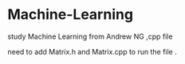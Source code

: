 # Machine-Learning
study Machine Learning from Andrew NG ,cpp file

need to add Matrix.h and Matrix.cpp to run the file .
